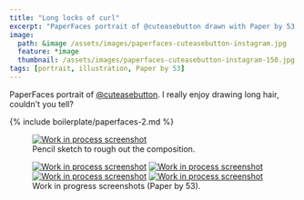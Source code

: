 ```yaml
---
title: "Long locks of curl"
excerpt: "PaperFaces portrait of @cuteasebutton drawn with Paper by 53 on an iPad."
image: 
  path: &image /assets/images/paperfaces-cuteasebutton-instagram.jpg 
  feature: *image
  thumbnail: /assets/images/paperfaces-cuteasebutton-instagram-150.jpg
tags: [portrait, illustration, Paper by 53]
---
```


PaperFaces portrait of [@cuteasebutton](http://instagram.com/cuteasebutton). I really enjoy drawing long hair, couldn't you tell?

{% include boilerplate/paperfaces-2.md %}

<figure>
	<a href="{{ site.url }}/assets/images/paperfaces-cuteasebutton-process-1-lg.jpg"><img src="{{ site.url }}/assets/images/paperfaces-cuteasebutton-process-1-750.jpg" alt="Work in process screenshot"></a>
	<figcaption>Pencil sketch to rough out the composition.</figcaption>
</figure>

<figure class="half">
	<a href="{{ site.url }}/assets/images/paperfaces-cuteasebutton-process-2-lg.jpg"><img src="{{ site.url }}/assets/images/paperfaces-cuteasebutton-process-2-600.jpg" alt="Work in process screenshot"></a>
	<a href="{{ site.url }}/assets/images/paperfaces-cuteasebutton-process-3-lg.jpg"><img src="{{ site.url }}/assets/images/paperfaces-cuteasebutton-process-3-600.jpg" alt="Work in process screenshot"></a>
	<a href="{{ site.url }}/assets/images/paperfaces-cuteasebutton-process-4-lg.jpg"><img src="{{ site.url }}/assets/images/paperfaces-cuteasebutton-process-4-600.jpg" alt="Work in process screenshot"></a>
	<a href="{{ site.url }}/assets/images/paperfaces-cuteasebutton-process-5-lg.jpg"><img src="{{ site.url }}/assets/images/paperfaces-cuteasebutton-process-5-600.jpg" alt="Work in process screenshot"></a>
	<figcaption>Work in progress screenshots (Paper by 53).</figcaption>
</figure>
